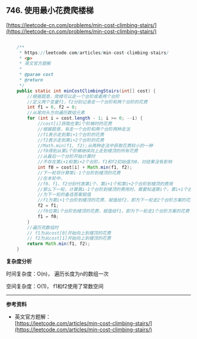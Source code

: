 **746. 使用最小花费爬楼梯**  
---
[https://leetcode-cn.com/problems/min-cost-climbing-stairs/](https://leetcode-cn.com/problems/min-cost-climbing-stairs/)  

```java  

    /**
     * https://leetcode.com/articles/min-cost-climbing-stairs/
     * <p>
     * 英文官方题解
     *
     * @param cost
     * @return
     */
    public static int minCostClimbingStairs(int[] cost) {
        //根据题意，爬楼可以走一个台阶或者两个台阶
        //定义两个变量f1，f2分别记录走一个台阶和两个台阶的花费
        int f1 = 0, f2 = 0;
        //从尾向头方向遍历数组元素
        for (int i = cost.length - 1; i >= 0; --i) {
            //cost[i]获取在第i个阶梯时的花费
            //根据题意，有走一个台阶和两个台阶两种走法
            //f1表示走到第i+1个台阶的花费
            //f2表示走到第i+2个台阶的花费
            //Math.min(f1, f2);从两种走法中获取花费较小的一种
            //f0得到从第i个阶梯继续向上走到楼顶的所有花费
            //从最后一个台阶开始计算时
            //不存在第i+1和第i+2个台阶，f1和f2初始值为0，对结果没有影响
            int f0 = cost[i] + Math.min(f1, f2);
            //下一轮将计算第i-1个台阶到楼顶的花费
            //在本轮中，
            //f0、f1、f2分别代表第i个、第i+1个和第i+2个台阶到楼顶的费用
            //那么下一轮，计算第i-1个台阶到楼顶的费用时，需要知道第i个，第i+1个台阶的费用
            //为下一轮的备选答案赋值
            //f1为第i+1个台阶到楼顶的花费，赋值给f2，即为下一轮走2个台阶方案的花费
            f2 = f1;
            //f0位第i个台阶到楼顶的花费，赋值给f1，即为下一轮走1个台阶方案的花费
            f1 = f0;
        }
        //遍历完数组时
        // f1为从cost[0]开始向上到楼顶的花费
        // f2为从cost[1]开始向上到楼顶的花费
        return Math.min(f1, f2);
    }

```  

**复杂度分析**  

时间复杂度：O(n)，
遍历长度为n的数组一次

空间复杂度：O(1)，
f1和f2使用了常数空间

---

**参考资料**  

* 英文官方题解：  
[https://leetcode.com/articles/min-cost-climbing-stairs/](https://leetcode.com/articles/min-cost-climbing-stairs/)  
